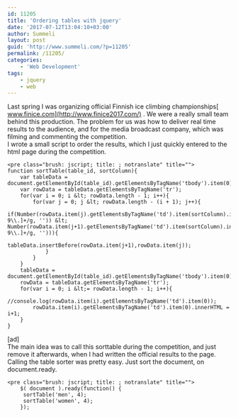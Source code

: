 ```yaml
---
id: 11205
title: 'Ordering tables with jquery'
date: '2017-07-12T13:04:10+03:00'
author: Summeli
layout: post
guid: 'http://www.summeli.com/?p=11205'
permalink: /11205/
categories:
    - 'Web Development'
tags:
    - jquery
    - web
---
```


Last spring I was organizing official Finnish ice climbing championships[ www.finice.com](http://www.finice2017.com/) . We were a really small team behind this production. The problem for us was how to deliver real time results to the audience, and for the media broadcast company, which was filming and commenting the competition.  
I wrote a small script to order the results, which I just quickly entered to the html page during the competition.

```
<pre class="brush: jscript; title: ; notranslate" title="">
function sortTable(table_id, sortColumn){
    var tableData = document.getElementById(table_id).getElementsByTagName('tbody').item(0);
    var rowData = tableData.getElementsByTagName('tr');
    for(var i = 0; i &lt; rowData.length - 1; i++){
        for(var j = 0; j &lt; rowData.length - (i + 1); j++){
            if(Number(rowData.item(j).getElementsByTagName('td').item(sortColumn).innerHTML.replace(/[^0-9\\.]+/g, '')) &lt; Number(rowData.item(j+1).getElementsByTagName('td').item(sortColumn).innerHTML.replace(/[^0-9\\.]+/g, ''))){
                tableData.insertBefore(rowData.item(j+1),rowData.item(j));
            }
        }
    }
    tableData = document.getElementById(table_id).getElementsByTagName('tbody').item(0);
    rowData = tableData.getElementsByTagName('tr');
    for(var i = 0; i &lt;= rowData.length - 1; i++){
        //console.log(rowData.item(i).getElementsByTagName('td').item(0));
        rowData.item(i).getElementsByTagName('td').item(0).innerHTML = i+1;
    }
}
```

  
\[ad\]  
The main idea was to call this sorttable during the competition, and just remove it afterwards, when I had written the official results to the page.  
Calling the table sorter was pretty easy. Just sort the document, on document.ready.

```
<pre class="brush: jscript; title: ; notranslate" title="">
    $( document ).ready(function() {
     sortTable('men', 4);
     sortTable('women', 4);
    });
```